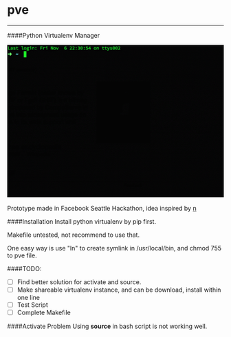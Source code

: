 # pve
---
####Python Virtualenv Manager

![](pve.gif)

Prototype made in Facebook Seattle Hackathon, idea inspired by [n](https://github.com/tj/n)

####Installation
Install python virtualenv by pip first.

Makefile untested, not recommend to use that.

One easy way is use "ln" to create symlink in /usr/local/bin, and chmod 755 to pve file.

####TODO:
- [ ] Find better solution for activate and source.
- [ ] Make shareable virtualenv instance, and can be download, install within one line
- [ ] Test Script
- [ ] Complete Makefile

####Activate Problem
Using __source__ in bash script is not working well.